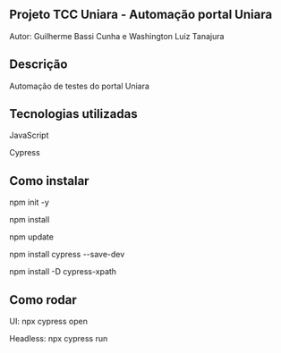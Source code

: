 ## Projeto TCC Uniara - Automação portal Uniara
Autor: Guilherme Bassi Cunha e Washington Luiz Tanajura


## Descrição
Automação de testes do portal Uniara


## Tecnologias utilizadas
JavaScript

Cypress

## Como instalar
npm init -y

npm install

npm update

npm install cypress  --save-dev

npm install -D cypress-xpath


## Como rodar
UI: npx cypress open

Headless: npx cypress run
